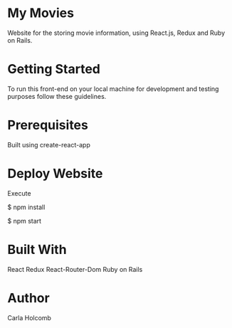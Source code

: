 # My Movies

Website for the storing movie information, using React.js, Redux and Ruby on Rails. 

# Getting Started
To run this front-end on your local machine for development and testing purposes follow these guidelines.

# Prerequisites
Built using create-react-app 

# Deploy Website
Execute

$ npm install

$ npm start



# Built With
React
Redux
React-Router-Dom
Ruby on Rails

# Author
Carla Holcomb
